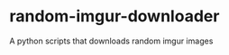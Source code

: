 random-imgur-downloader
=======================

A python scripts that downloads random imgur images